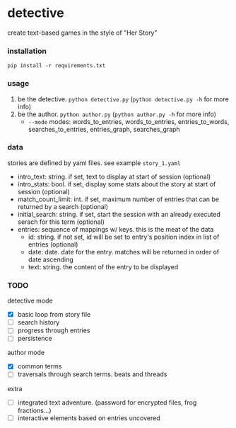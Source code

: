 # detective

create text-based games in the style of "Her Story"

### installation
`pip install -r requirements.txt`

### usage
1. be the detective. `python detective.py` (`python detective.py -h` for more info)
2. be the author. `python author.py` (`python author.py -h` for more info)
    * `--mode` modes: words_to_entries, words_to_entries, entries_to_words, searches_to_entries, entries_graph, searches_graph

### data
stories are defined by yaml files. see example `story_1.yaml`

* intro_text: string. if set, text to display at start of session (optional)
* intro_stats: bool. if set, display some stats about the story at start of session (optional)
* match_count_limit: int. if set, maximum number of entries that can be returned by a search (optional)
* initial_search: string. if set, start the session with an already executed serach for this term (optional)
* entries: sequence of mappings w/ keys. this is the meat of the data
    * id: string. if not set, id will be set to entry's position index in list of entries (optional)
    * date: date. date for the entry. matches will be returned in order of date ascending
    * text: string. the content of the entry to be displayed

### TODO
detective mode
- [x] basic loop from story file
- [ ] search history
- [ ] progress through entries
- [ ] persistence

author mode
- [x] common terms
- [ ] traversals through search terms. beats and threads

extra
- [ ] integrated text adventure. (password for encrypted files, frog fractions...)
- [ ] interactive elements based on entries uncovered
